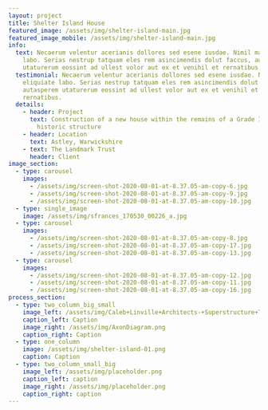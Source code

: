 ```yaml
---
layout: project
title: Shelter Island House
featured_image: /assets/img/shelter-island-main.jpg
featured_image_mobile: /assets/img/shelter-island-main.jpg
info:
  text: Necaerum velentur acerianis dollores sed esene iusdae. Nimil ma eliquiate
    labo. Serias nestrup tatquam eles rem asincimendis dolut faccus, autasperem
    utaturerum eossint ad ullest volor aut ex et venihil et rernatibus.
  testimonial: Necaerum velentur acerianis dollores sed esene iusdae. Nimil ma
    eliquiate labo. Serias nestrup tatquam eles rem asincimendis dolut faccus,
    autasperem utaturerum eossint ad ullest volor aut ex et venihil et
    rernatibus.
  details:
    - header: Project
      text: Construction of a new house within the remains of a Grade II* listed
        historic structure
    - header: Location
      text: Astley, Warwickshire
    - text: The Landmark Trust
      header: Client
image_section:
  - type: carousel
    images:
      - /assets/img/screen-shot-2020-08-01-at-8.37.05-am-copy-6.jpg
      - /assets/img/screen-shot-2020-08-01-at-8.37.05-am-copy-9.jpg
      - /assets/img/screen-shot-2020-08-01-at-8.37.05-am-copy-10.jpg
  - type: single_image
    image: /assets/img/sfrances_170530_00226_a.jpg
  - type: carousel
    images:
      - /assets/img/screen-shot-2020-08-01-at-8.37.05-am-copy-8.jpg
      - /assets/img/screen-shot-2020-08-01-at-8.37.05-am-copy-17.jpg
      - /assets/img/screen-shot-2020-08-01-at-8.37.05-am-copy-13.jpg
  - type: carousel
    images:
      - /assets/img/screen-shot-2020-08-01-at-8.37.05-am-copy-12.jpg
      - /assets/img/screen-shot-2020-08-01-at-8.37.05-am-copy-11.jpg
      - /assets/img/screen-shot-2020-08-01-at-8.37.05-am-copy-16.jpg
process_section:
  - type: two_column_big_small
    image_left: /assets/img/Caleb+Linville+Architects-+Superstructure+Top-out.jpg
    caption_left: Caption
    image_right: /assets/img/AxonDiagram.png
    caption_right: Caption
  - type: one_column
    image: /assets/img/shelter-island-01.png
    caption: Caption
  - type: two_column_small_big
    image_left: /assets/img/placeholder.png
    caption_left: caption
    image_right: /assets/img/placeholder.png
    caption_right: caption
---
```


